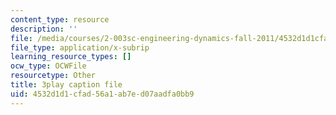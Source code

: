 ```yaml
---
content_type: resource
description: ''
file: /media/courses/2-003sc-engineering-dynamics-fall-2011/4532d1d1cfad56a1ab7ed07aadfa0bb9_Fo-Y6kEMURk.vtt
file_type: application/x-subrip
learning_resource_types: []
ocw_type: OCWFile
resourcetype: Other
title: 3play caption file
uid: 4532d1d1-cfad-56a1-ab7e-d07aadfa0bb9
---
```


